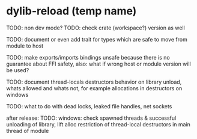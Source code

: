 # dylib-reload (temp name)

TODO: non dev mode?
TODO: check crate (workspace?) version as well

TODO: document or even add trait for types which are safe to move from module
      to host

TODO: make exports/imports bindings unsafe because there is no guarantee about FFI safety, also: what if wrong host or module version will be used?

TODO: document thread-locals destructors behavior on library unload,
      whats allowed and whats not, for example allocations in destructors on windows

TODO: what to do with dead locks, leaked file handles, net sockets

after release:
TODO: windows: check spawned threads & successful unloading of library,
      lift alloc restriction of thread-local destructors in main thread of module
